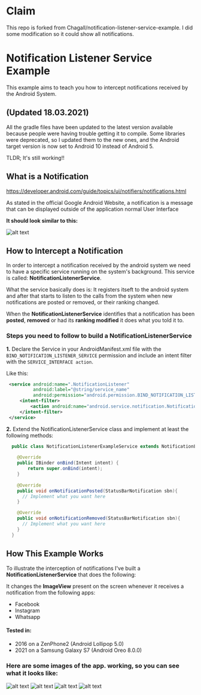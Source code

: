 # Claim
This repo is forked from Chagall/notification-listener-service-example. I did some modification so it could show all notifications.

# Notification Listener Service Example 

This example aims to teach you how to intercept notifications received by the Android System.

## (Updated 18.03.2021) 

All the gradle files have been updated to the latest version available because people were having trouble getting it to compile. Some libraries were deprecated, so I updated them to the new ones, and the Android target version is now set to Android 10 instead of Android 5.

TLDR; It's still working!!

## What is a Notification
https://developer.android.com/guide/topics/ui/notifiers/notifications.html

As stated in the official Google Android Website, a notification is a message that can be displayed outside of the application normal User Interface

<b>It should look similar to this:</b> 

![alt text](https://i.stack.imgur.com/A0Y3K.jpg, "Notification")

## How to Intercept a Notification
In order to intercept a notification received by the android system we need to have a specific service running on the system's background. This service is called: <b>NotificationListenerService</b>. 

What the service basically does is: It registers itseft to the android system and after that starts to listen to the calls from the system when new notifications are posted or removed, or their ranking changed. 

When the <b>NotificationListenerService</b> identifies that a notification has been <b>posted</b>, <b>removed</b> or had its <b>ranking modified</b> it does what you told it to.

### Steps you need to follow to build a NotificationListenerService

<b>1.</b> Declare the Service in your AndroidManifest.xml file with the `BIND_NOTIFICATION_LISTENER_SERVICE` permission and include an intent filter with the `SERVICE_INTERFACE action`. 

Like this:

```xml
 <service android:name=".NotificationListener"
          android:label="@string/service_name"
          android:permission="android.permission.BIND_NOTIFICATION_LISTENER_SERVICE">
     <intent-filter>
         <action android:name="android.service.notification.NotificationListenerService" />
     </intent-filter>
 </service>
```
<b>2.</b> Extend the NotificationListenerService class and implement at least the following methods:

```java
  public class NotificationListenerExampleService extends NotificationListenerService {
  
    @Override
    public IBinder onBind(Intent intent) {
        return super.onBind(intent);
    }
  
    @Override
    public void onNotificationPosted(StatusBarNotification sbn){
      // Implement what you want here
    }

    @Override
    public void onNotificationRemoved(StatusBarNotification sbn){
      // Implement what you want here
    }
  }
```

##  How This Example Works
To illustrate the interception of notifications I've built a <b>NotificationListenerService</b> that does the following:

It changes the <b>ImageView</b> present on the screen whenever it receives a notification from the following apps: 

* Facebook
* Instagram
* Whatsapp

#### Tested in:
- 2016 on a ZenPhone2 (Android Lollipop 5.0)
- 2021 on a Samsung Galaxy S7 (Android Oreo 8.0.0)

### Here are some images of the app. working, so you can see what it looks like:

![alt text](http://imgur.com/zkQ2S9P.jpg)
![alt text](http://imgur.com/gSOYgZm.jpg)
![alt text](https://i.imgur.com/8xvHoF2.jpg)
![alt text](http://imgur.com/asSZT0n.jpg)

